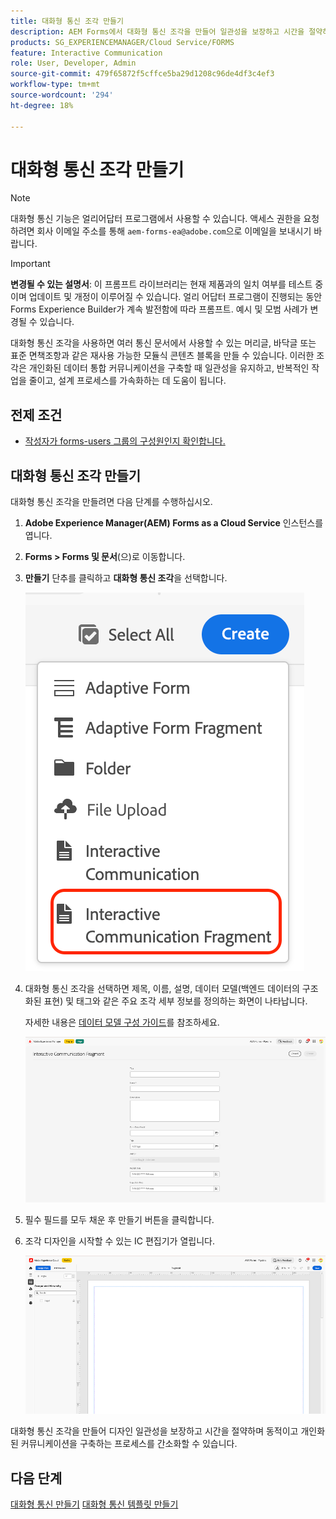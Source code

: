 ```yaml
---
title: 대화형 통신 조각 만들기
description: AEM Forms에서 대화형 통신 조각을 만들어 일관성을 보장하고 시간을 절약하며 개인화된 데이터 기반 통신을 지원하는 재사용 가능한 모듈식 콘텐츠 블록을 구축할 수 있습니다.
products: SG_EXPERIENCEMANAGER/Cloud Service/FORMS
feature: Interactive Communication
role: User, Developer, Admin
source-git-commit: 479f65872f5cffce5ba29d1208c96de4df3c4ef3
workflow-type: tm+mt
source-wordcount: '294'
ht-degree: 18%

---
```


# 대화형 통신 조각 만들기

>[!NOTE]
>
> 대화형 통신 기능은 얼리어답터 프로그램에서 사용할 수 있습니다. 액세스 권한을 요청하려면 회사 이메일 주소를 통해 `aem-forms-ea@adobe.com`으로 이메일을 보내시기 바랍니다.

>[!IMPORTANT]
>
> **변경될 수 있는 설명서**: 이 프롬프트 라이브러리는 현재 제품과의 일치 여부를 테스트 중이며 업데이트 및 개정이 이루어질 수 있습니다. 얼리 어답터 프로그램이 진행되는 동안 Forms Experience Builder가 계속 발전함에 따라 프롬프트. 예시 및 모범 사례가 변경될 수 있습니다.

대화형 통신 조각을 사용하면 여러 통신 문서에서 사용할 수 있는 머리글, 바닥글 또는 표준 면책조항과 같은 재사용 가능한 모듈식 콘텐츠 블록을 만들 수 있습니다. 이러한 조각은 개인화된 데이터 통합 커뮤니케이션을 구축할 때 일관성을 유지하고, 반복적인 작업을 줄이고, 설계 프로세스를 가속화하는 데 도움이 됩니다.

## 전제 조건

* [작성자가 forms-users 그룹의 구성원인지 확인합니다.](/help/forms/setup-forms-cloud-service.md#configure-users)

## 대화형 통신 조각 만들기

대화형 통신 조각을 만들려면 다음 단계를 수행하십시오.

1. **Adobe Experience Manager(AEM) Forms as a Cloud Service** 인스턴스를 엽니다.
1. **Forms > Forms 및 문서**(으)로 이동합니다.
1. **만들기** 단추를 클릭하고 **대화형 통신 조각**&#x200B;을 선택합니다.

   ![IC 문서 찾기](/help/forms/interactive-communication/assets/fragment.png)

1. 대화형 통신 조각을 선택하면 제목, 이름, 설명, 데이터 모델(백엔드 데이터의 구조화된 표현) 및 태그와 같은 주요 조각 세부 정보를 정의하는 화면이 나타납니다.

   자세한 내용은 [데이터 모델 구성 가이드](https://experienceleague.adobe.com/ko/docs/experience-manager-cloud-service/content/forms/integrate/use-form-data-model/create-form-data-models)를 참조하세요.

   ![IC 문서 찾기](/help/forms/interactive-communication/assets/createfrgmnt.png)

1. 필수 필드를 모두 채운 후 만들기 버튼을 클릭합니다.
1. 조각 디자인을 시작할 수 있는 IC 편집기가 열립니다.

   ![IC 문서 찾기](/help/forms/interactive-communication/assets/frgmntui.png)

대화형 통신 조각을 만들어 디자인 일관성을 보장하고 시간을 절약하며 동적이고 개인화된 커뮤니케이션을 구축하는 프로세스를 간소화할 수 있습니다.

## 다음 단계

[대화형 통신 만들기](/help/forms/interactive-communication/create-interactive-communication.md)
[대화형 통신 템플릿 만들기](/help/forms/interactive-communication/create-interactive-communication-template.md)
